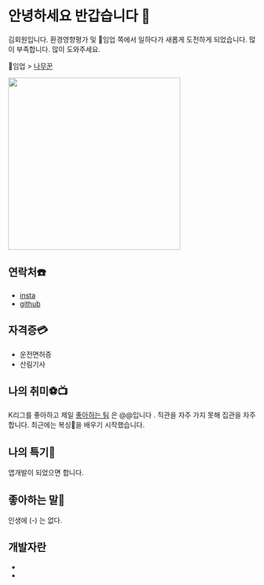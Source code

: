 # 안녕하세요 반갑습니다 👋

김회원입니다. 환경영향평가 및 🌳임업 쪽에서 일하다가 새롭게 도전하게 되었습니다.
많이 부족합니다. 많이 도와주세요.

🌳임업 > [나무꾼](https://ko.dict.naver.com/#/entry/koko/e866094466834a4895c929aac5a13dce) 

<img width="350" src="https://github.com/wonzzang1/wonzzang1/assets/144765882/7806d474-3b68-4474-9e79-d33ada382929"/>

## 연락처☎️

* [insta](https://www.instagram.com/hm_son7/)
* [github](https://github.com/wonzzang1/wonzzang1/edit/main/README.md)
  
## 자격증💳

* 운전면허증
* 산림기사


## 나의 취미⚽📺 #

K리그를 좋아하고 제일 [좋아하는 팀](https://hyundai-motorsfc.com) 은 @@입니다 .
직관을 자주 가지 못해 집관을 자주합니다.
최근에는 복싱🥊을 배우기 시작했습니다.

## 나의 특기📱

앱개발이 되었으면 합니다.

## 좋아하는 말🐎

인생에 (-) 는 없다.

## 개발자란

*
*





<!--
**wonzzang1/wonzzang1** is a ✨ _special_ ✨ repository because its `README.md` (this file) appears on your GitHub profile.

Here are some ideas to get you started:

- 🔭 I’m currently working on ...
- 🌱 I’m currently learning ...
- 👯 I’m looking to collaborate on ...
- 🤔 I’m looking for help with ...
- 💬 Ask me about ...
- 📫 How to reach me: ...
- 😄 Pronouns: ...
- ⚡ Fun fact: ...
-->
